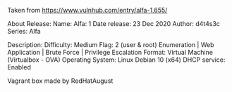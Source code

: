 Taken from https://www.vulnhub.com/entry/alfa-1,655/ 

About Release:
    Name: Alfa: 1
    Date release: 23 Dec 2020
    Author: d4t4s3c
    Series: Alfa

Description:
    Difficulty: Medium
    Flag: 2 (user & root)
    Enumeration | Web Application | Brute Force | Privilege Escalation
    Format: Virtual Machine (Virtualbox - OVA)
    Operating System: Linux Debian 10 (x64)
    DHCP service: Enabled

Vagrant box made by RedHatAugust
